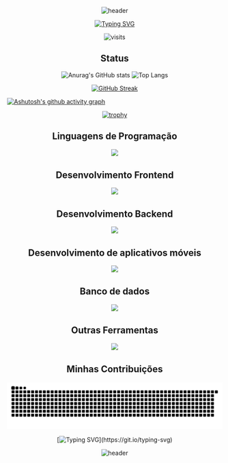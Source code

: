 <span align="center">

![header](https://capsule-render.vercel.app/api?type=waving&color=0:F2055C,100:03738C&height=150&section=header)
  
</span>

<!-- [![MasterHead](https:)](https:) //banner -->

<span align="center">
  
  [![Typing SVG](https://readme-typing-svg.herokuapp.com?font=Press+Start+2P&size=30&letterSpacing=0px&duration=3000&color=fff&center=true&vCenter=true&width=900&lines=Hello+world!;I'm+Marcus+Vin%C3%ADcius!;I'm+19+years+old!;Welcome!+I+hope+you+like+it!;%3Ew%3C+S2)](https://git.io/typing-svg)
  
  ![visits](https://visit-counter.vercel.app/counter.png?page=M4rcus-0&s=20&c=fff&bg=00000000&no=5&ff=alien&tb=+visitors%3A+&ta=)  
  
</span>


<h2 align="center">Status</h2>

<div align="center">
  
  ![Anurag's GitHub stats](https://github-readme-stats.vercel.app/api?username=M4rcus-0&show_icons=true&theme=default&count_private=true&title_color=F2055C&text_color=03738C&icon_color=03738C&border_color=F2055C&border_radius=5&bg_color=141321&locale=en)
  ![Top Langs](https://github-readme-stats.vercel.app/api/top-langs/?username=M4rcus-0&title_color=F2055C&text_color=03738C&border_color=F2055C&border_radius=5&bg_color=141321&locale=en&langs_count=10&layout=compact)
</div>

<div align="center">

  [![GitHub Streak](https://streak-stats.demolab.com?user=M4rcus-0&border=F2055C&stroke=F2055C&ring=F2055C&fire=F2055C&currStreakLabel=F2055C&dates=03738C&currStreakNum=03738C&sideNums=03738C&sideLabels=03738C&border_radius=5&background=141321&date_format=j%20M%5B%20Y%5D&mode=weekly)](https://git.io/streak-stats)
  
</div>


[![Ashutosh's github activity graph](https://github-readme-activity-graph.vercel.app/graph?username=M4rcus-0&bg_color=141321&color=03738C&radius=10&line=F2055C&point=03738C&area=true&hide_border=true)](https://github.com/ashutosh00710/github-readme-activity-graph)


<span align="center"> 
  
  [![trophy](https://github-profile-trophy.vercel.app/?username=M4rcus-0&theme=radical&row=2&column=3&no-bg=true&margin-w=15&margin-h=15&no-frame=true)](https://github.com/ryo-ma/github-profile-trophy)
</span>


<!--
[![My Skills](https://skillicons.dev/icons?i=&theme=dark&perline=3)](https://skillicons.dev)
-->

<h2 align="center">Linguagens de Programação</h2>
<div align="center">
    <img src="https://skillicons.dev/icons?i=c,java,javascript,typescript,php,py" />
</div>
<!-- c,java,js,ts,php,perl,ruby,python,swift,objectivec,rust -->

<h2 align="center">Desenvolvimento Frontend</h2>
<div align="center">
    <img src="https://skillicons.dev/icons?i=html,css,js,ts,react,wordpress,styledcomponents" />
</div>
<!-- react,bootstrap,css3,html5,sass,tailwind,npm,styledcomponents,yarn,wordpress -->

<h2 align="center">Desenvolvimento Backend</h2>
<div align="center">
    <img src="https://skillicons.dev/icons?i=nodejs" />
</div>
<!-- nodejs,express,prisma -->

<h2 align="center">Desenvolvimento de aplicativos móveis</h2>
<div align="center">
    <img src="https://skillicons.dev/icons?i=react" />
</div>
<!-- android,kotlin,reactnative -->

<!--
<h2 align="center">Inteligência artificial e Aprendizado de máquina</h2>
<div align="center">
  
</div>
-->
<!-- -->

<h2 align="center">Banco de dados</h2>
<div align="center">
    <img src="https://skillicons.dev/icons?i=mysql,postgres" />
</div>
<!-- mongodb,mysql,postgresql,oracle,mariadb -->

<!--
<h2 align="center">Game Engines</h2>
<div align="center">
    <img src="https://skillicons.dev/icons?i=unreal,unity,godot" />
</div>
-->
<!-- unreal,unity,godot -->

<h2 align="center">Outras Ferramentas</h2>
<div align="center">
    <img src="https://skillicons.dev/icons?i=figma,postman,git,github,arduino,vscode,notion" />
</div>
<!-- docker,illustrator,photoshop,figma,blender,postman,linux,git,github,arduino,vscode,discord,notion,windows -->

<h2>Minhas Contribuições</h2>

<div align="center">
  <img alt="snake eating my contributions" src="https://raw.githubusercontent.com/M4rcus-0/M4rcus-0/output/github-contribution-grid-snake.svg" />
</div>

[![Typing SVG](https://readme-typing-svg.herokuapp.com?font=Merienda&size=20&letterSpacing=0px&duration=3000&color=FFF&center=true&vCenter=true&width=900&lines=Amo+gatos+S2;)](https://git.io/typing-svg)

![header](https://capsule-render.vercel.app/api?type=waving&color=0:F2055C,100:03738C&height=150&section=footer)
